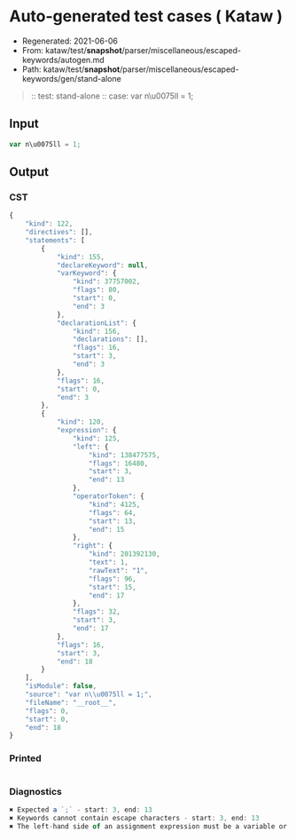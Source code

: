 # Auto-generated test cases ( Kataw )
- Regenerated: 2021-06-06
- From: kataw/test/__snapshot__/parser/miscellaneous/escaped-keywords/autogen.md
- Path: kataw/test/__snapshot__/parser/miscellaneous/escaped-keywords/gen/stand-alone
> :: test: stand-alone
> :: case: var n\u0075ll = 1;
## Input

`````js
var n\u0075ll = 1;
`````
## Output

### CST

```javascript
{
    "kind": 122,
    "directives": [],
    "statements": [
        {
            "kind": 155,
            "declareKeyword": null,
            "varKeyword": {
                "kind": 37757002,
                "flags": 80,
                "start": 0,
                "end": 3
            },
            "declarationList": {
                "kind": 156,
                "declarations": [],
                "flags": 16,
                "start": 3,
                "end": 3
            },
            "flags": 16,
            "start": 0,
            "end": 3
        },
        {
            "kind": 120,
            "expression": {
                "kind": 125,
                "left": {
                    "kind": 138477575,
                    "flags": 16480,
                    "start": 3,
                    "end": 13
                },
                "operatorToken": {
                    "kind": 4125,
                    "flags": 64,
                    "start": 13,
                    "end": 15
                },
                "right": {
                    "kind": 201392130,
                    "text": 1,
                    "rawText": "1",
                    "flags": 96,
                    "start": 15,
                    "end": 17
                },
                "flags": 32,
                "start": 3,
                "end": 17
            },
            "flags": 16,
            "start": 3,
            "end": 18
        }
    ],
    "isModule": false,
    "source": "var n\\u0075ll = 1;",
    "fileName": "__root__",
    "flags": 0,
    "start": 0,
    "end": 18
}
```

### Printed

```javascript

```

### Diagnostics

```javascript
✖ Expected a `;` - start: 3, end: 13
✖ Keywords cannot contain escape characters - start: 3, end: 13
✖ The left-hand side of an assignment expression must be a variable or a property access - start: 13, end: 15

```

